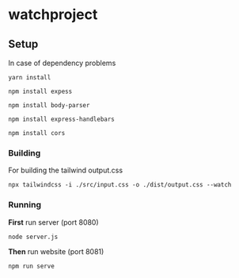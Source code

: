# watchproject

## Setup
In case of dependency problems
```
yarn install
```
```
npm install expess
```
```
npm install body-parser
```
```
npm install express-handlebars
```
```
npm install cors
```


### Building
For building the tailwind output.css
```
npx tailwindcss -i ./src/input.css -o ./dist/output.css --watch
```


### Running
**First** run server (port 8080)
```
node server.js
```
**Then** run website (port 8081)
```
npm run serve
```


